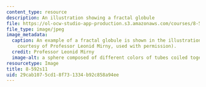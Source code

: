 ```yaml
---
content_type: resource
description: An illustration showing a fractal globule
file: https://ol-ocw-studio-app-production.s3.amazonaws.com/courses/8-592j-statistical-physics-in-biology-spring-2011/29cab1075cd18f731334b92c858a94ee_8-592s11.jpg
file_type: image/jpeg
image_metadata:
  caption: An example of a fractal globule is shown in the illustration above (Image
    courtesy of Professor Leonid Mirny, used with permission).
  credit: Professor Leonid Mirny
  image-alt: a sphere composed of different colors of tubes coiled together.
resourcetype: Image
title: 8-592s11
uid: 29cab107-5cd1-8f73-1334-b92c858a94ee
---
```

